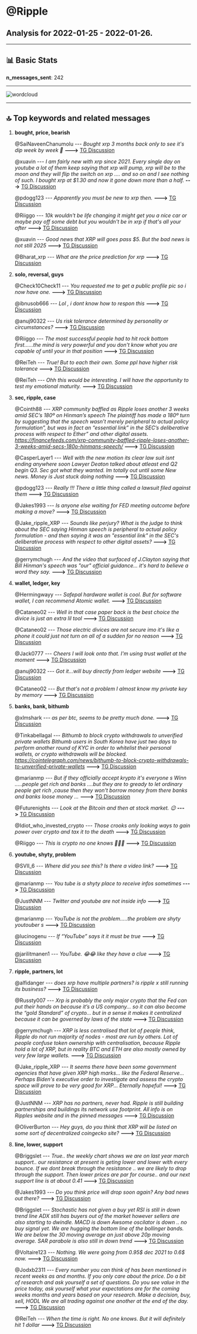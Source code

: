 # **@Ripple**
 ## Analysis for **2022-01-25** - **2022-01-26**.

---

## 📊 **Basic Stats**

**n_messages_sent**: 242

---
![wordcloud](Ripple_1Days_wordcloud.png)

---


## 🔝 **Top keywords and related messages**

1. **bought, price, bearish**

    @SaiNaveenChanumolu --- *Bought xrp 3 months back only to see it's dip week by week 🥲* **--->** [TG Discussion](https://t.me/Ripple/3045463)

    @xuavin --- *I am fairly new with xrp since 2021. Every single day on youtube a lot of them keep saying that xrp will pump, xrp will be to the moon and they will flip the switch on xrp .... and so on and I see nothing of such. I bought xrp at $1.30 and now it gone down more than a half.* **--->** [TG Discussion](https://t.me/Ripple/3045826)

    @pdogg123 --- *Apparently you must be new to xrp then.* **--->** [TG Discussion](https://t.me/Ripple/3045633)

    @Riiggo --- *10k wouldn't be life changing it might get you a nice car or maybe pay off some debt but you wouldn't be in xrp if that's all your after* **--->** [TG Discussion](https://t.me/Ripple/3046184)

    @xuavin --- *Good news that XRP will goes pass $5. But the bad news is not still 2025* **--->** [TG Discussion](https://t.me/Ripple/3045621)

    @Bharat_xrp --- *What are  the price prediction for xrp* **--->** [TG Discussion](https://t.me/Ripple/3045731)

2. **solo, reversal, guys**

    @Check10Check11 --- *You requested me to get a public profile pic so i now have one.* **--->** [TG Discussion](https://t.me/Ripple/3045873)

    @ibnusob666 --- *Lol , i dont know how to respon this* **--->** [TG Discussion](https://t.me/Ripple/3045781)

    @anuj90322 --- *Us risk tolerance determined by personality or circumstances?* **--->** [TG Discussion](https://t.me/Ripple/3046196)

    @Riiggo --- *The most successful people had to hit rock bottom first......the mind is very powerful and you don't know what you are capable of until your in that position* **--->** [TG Discussion](https://t.me/Ripple/3046204)

    @ReiTeh --- *True! But to each their own. Some ppl have higher risk tolerance* **--->** [TG Discussion](https://t.me/Ripple/3046194)

    @ReiTeh --- *Ohh this would be interesting. I will have the opportunity to test my emotional maturity.* **--->** [TG Discussion](https://t.me/Ripple/3046330)

3. **sec, ripple, case**

    @Cointh88 --- *XRP community baffled as Ripple loses another 3 weeks amid SEC’s 180º on Hinman’s speech  The plaintiff has made a 180º turn by suggesting that the speech wasn’t merely peripheral to actual policy formulation”, but was in fact an “essential link” in the SEC’s deliberative process with respect to Ether” and other digital assets.   https://financefeeds.com/xrp-community-baffled-ripple-loses-another-3-weeks-amid-secs-180o-hinmans-speech/* **--->** [TG Discussion](https://t.me/Ripple/3045814)

    @CasperLayer1 --- *Well with the new motion its clear law suit isnt ending anywhere soon Lawyer Deaton talked about atleast end Q2 begin Q3.  Sec got what they wanted. Im totally out until some New news. Money is Just stuck doing nothing* **--->** [TG Discussion](https://t.me/Ripple/3045985)

    @pdogg123 --- *Really !!!  There a little thing called a lawsuit filed against them* **--->** [TG Discussion](https://t.me/Ripple/3045872)

    @Jakes1993 --- *Is anyone else waiting for FED meeting outcome before making a move?* **--->** [TG Discussion](https://t.me/Ripple/3046260)

    @Jake_ripple_XRP --- *Sounds like perjury? What is the judge to think about the SEC saying Hinman speech is peripheral to actual policy formulation - and then saying it was an "essential link" in the SEC's deliberative process with respect to other digital assets?* **--->** [TG Discussion](https://t.me/Ripple/3045838)

    @gerrymchugh --- *And the video that surfaced of J.Clayton saying that Bill Hinman's speech was "our" official guidance... it's hard to believe a word they say.* **--->** [TG Discussion](https://t.me/Ripple/3045841)

4. **wallet, ledger, key**

    @Hermingwayy --- *Safepal hardware wallet is cool. But for software wallet, I can recommend Atomic wallet.* **--->** [TG Discussion](https://t.me/Ripple/3045591)

    @Cataneo02 --- *Well in that case paper back is the best choice the divice is just an extra lil tool* **--->** [TG Discussion](https://t.me/Ripple/3045914)

    @Cataneo02 --- *Those electric divices are not secure imo it's like a phone it could just not turn on all of a sudden for no reason* **--->** [TG Discussion](https://t.me/Ripple/3045910)

    @Jack0777 --- *Cheers I will look onto that. I'm using trust wallet at the moment* **--->** [TG Discussion](https://t.me/Ripple/3046156)

    @anuj90322 --- *Got it...will buy directly from ledger website* **--->** [TG Discussion](https://t.me/Ripple/3045541)

    @Cataneo02 --- *But that's not a problem I almost know my private key by memory* **--->** [TG Discussion](https://t.me/Ripple/3045927)

5. **banks, bank, bithumb**

    @xlmshark --- *as per btc, seems to be pretty much done.* **--->** [TG Discussion](https://t.me/Ripple/3046245)

    @Tinkabellagal --- *Bithumb to block crypto withdrawals to unverified private wallets  Bithumb users in South Korea have just two days to perform another round of KYC in order to whitelist their personal wallets, or crypto withdrawals will be blocked.  https://cointelegraph.com/news/bithumb-to-block-crypto-withdrawals-to-unverified-private-wallets* **--->** [TG Discussion](https://t.me/Ripple/3045812)

    @marianmp --- *But if they officially accept krypto it's everyone s Winn .....people get rich and banks ....but they are to gready to let ordinary people get rich ,cause then they won't borrow money from there banks and banks loose money ...* **--->** [TG Discussion](https://t.me/Ripple/3046268)

    @Futurenights --- *Look at the Bitcoin and then at stock market. 😉* **--->** [TG Discussion](https://t.me/Ripple/3045780)

    @Idiot_who_invested_crypto --- *Those crooks only looking ways to gain power over crypto and tax it to the death* **--->** [TG Discussion](https://t.me/Ripple/3045614)

    @Riiggo --- *This is crypto no one knows 🤷🏽‍♂️* **--->** [TG Discussion](https://t.me/Ripple/3045582)

6. **youtube, shyty, problem**

    @SVII_6 --- *Where did you see this? Is there a video link?* **--->** [TG Discussion](https://t.me/Ripple/3046308)

    @marianmp --- *You tube is a shyty place to receive infos sometimes* **--->** [TG Discussion](https://t.me/Ripple/3045470)

    @JustNNM --- *Twitter and youtube are not inside info* **--->** [TG Discussion](https://t.me/Ripple/3045756)

    @marianmp --- *YouTube is not the problem.....the problem are shyty youtouber s* **--->** [TG Discussion](https://t.me/Ripple/3045477)

    @lucinogenu --- *If “YouTube” says it it must be true* **--->** [TG Discussion](https://t.me/Ripple/3045474)

    @jarilitmanen1 --- *YouTube. 😂😂 like they have a clue* **--->** [TG Discussion](https://t.me/Ripple/3045441)

7. **ripple, partners, lot**

    @alfidanger --- *does xrp have multiple partners? is ripple x still running its business?* **--->** [TG Discussion](https://t.me/Ripple/3046277)

    @Russty007 --- *Xrp is probably the only major crypto that the Fed can put their hands on because it’s a US company... so it can also become the “gold Standard” of crypto... but in a sense it makes it centralized because it can be governed by laws of the state* **--->** [TG Discussion](https://t.me/Ripple/3046020)

    @gerrymchugh --- *XRP is less centralised that lot of people think, Ripple do not run majority of nodes - most are run by others. Lot of people confuse token ownership with centralisation, because Ripple hold a lot of XRP, but in reality BTC and ETH are also mostly owned by very few large wallets.* **--->** [TG Discussion](https://t.me/Ripple/3045961)

    @Jake_ripple_XRP --- *It seems there have been some government agencies that have given XRP high marks... like the Federal Reserve... Perhaps Biden's executive order to investigate and assess the crypto space will prove to be very good for XRP... Eternally hopeful!* **--->** [TG Discussion](https://t.me/Ripple/3045612)

    @JustNNM --- *XRP has no partners, never had. Ripple is still building partnerships and buildings its network use footprint.  All info is on Ripples website and in the pinned messages* **--->** [TG Discussion](https://t.me/Ripple/3046278)

    @OliverBurton --- *Hey guys, do you think that XRP will be listed on some sort of decentralized coingecko site?* **--->** [TG Discussion](https://t.me/Ripple/3046344)

8. **line, lower, support**

    @Briggslet --- *True.. the weekly chart shows we are on last year march support.. our resistance at present is geting lower and lower with every bounce. If we dont break through the resistance .. we are likely to drop through the support. Then lower prices are par for course.. and our next support line is at about 0.41* **--->** [TG Discussion](https://t.me/Ripple/3046321)

    @Jakes1993 --- *Do you think price will drop soon again? Any bad news out there?* **--->** [TG Discussion](https://t.me/Ripple/3045722)

    @Briggslet --- *Stochastic has not given a buy yet RSI is still in down trend line ADX still has buyers out of the market however sellers are also starting to dwindle. MACD is down Awsome oscilator is down .. no buy signal yet. We are hugging the bottom line of the bollinger bands. We are below the 30 moving average an just above 20p moving average. SAR parabole is also still in down trend* **--->** [TG Discussion](https://t.me/Ripple/3046322)

    @Voltaire123 --- *Nothing. We were going from 0.95$ dec 2021 to 0.6$ now.* **--->** [TG Discussion](https://t.me/Ripple/3046119)

    @Jodxb2311 --- *Every number you can think of has been mentioned in recent weeks as and months.  If you only care about the price.   Do a bit of research and ask yourself a set of questions.  Do you see value in the price today,  ask yourself what your expectations are for the coming weeks months and years based on your research.  Make a decision, buy, sell, HODL  We are all trading against one another at the end of the day.* **--->** [TG Discussion](https://t.me/Ripple/3045738)

    @ReiTeh --- *When the time is right. No one knows. But it will definitely hit 1 dollar* **--->** [TG Discussion](https://t.me/Ripple/3046337)


